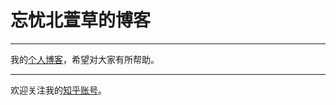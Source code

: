 # 忘忧北萱草的博客
---
我的[个人博客](https://wybxc.github.io)，希望对大家有所帮助。

---
欢迎关注我的[知乎账号](https://www.zhihu.com/people/Wybxc)。